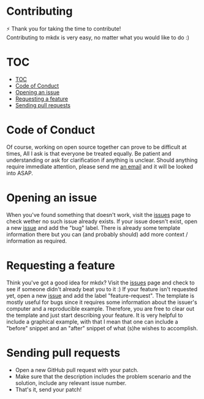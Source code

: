 Contributing
===

:zap: Thank you for taking the time to contribute!<br />
Contributing to mkdx is very easy, no matter what you would like to do :)

# TOC

- [TOC](#toc)
- [Code of Conduct](#code-of-conduct)
- [Opening an issue](#opening-an-issue)
- [Requesting a feature](#requesting-a-feature)
- [Sending pull requests](#sending-pull-requests)

# Code of Conduct

Of course, working on open source together can prove to be difficult at times, All I ask is that everyone be treated equally.
Be patient and understanding or ask for clarification if anything is unclear. Should anything require immediate attention, please
send me [an email](mailto:sidneyliebrand@gmail.com) and it will be looked into ASAP.

# Opening an issue

When you've found something that doesn't work, visit the [issues](issues?utf8=✓&q=is%3Aissue+is%3Aopen+label%3Abug) page to check wether no such issue already exists.
If your issue doesn't exist, open a new [issue](issues/new) and add the "bug" label.
There is already some template information there but you can (and probably should) add more context / information as required.

# Requesting a feature

Think you've got a good idea for mkdx? Visit the [issues](issues?utf8=✓&q=is%3Aissue+is%3Aopen+label%3Afeature-request) page
and check to see if someone didn't already beat you to it :)
If your feature isn't requested yet, open a new [issue](issues/new) and add the label "feature-request".
The template is mostly useful for bugs since it requires some information about the issuer's computer and a reproducible example.
Therefore, you are free to clear out the template and just start describing your feature.
It is very helpful to include a graphical example, with that I mean that one can include a "before" snippet
and an "after" snippet of what (s)he wishes to accomplish.

# Sending pull requests

- Open a new GitHub pull request with your patch.
- Make sure that the description includes the problem scenario and the solution, include any relevant issue number.
- That's it, send your patch!

